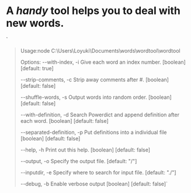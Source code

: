 A *handy* tool helps you to deal with new words.
====================================================
`
> Usage:node C:\Users\Loyuki\Documents\words\wordtool\wordtool
>
> Options:
>  --with-index, -i            Give each word an index number.
>       [boolean]  [default: true]
>
>  --strip-comments, -c        Strip away comments after #.
>       [boolean]  [default: false]
>
>  --shuffle-words, -s         Output words into random order.
>       [boolean]  [default: false]
>
>  --with-definition, -d       Search Powerdict and append definition after each
> word.  [boolean]  [default: false]
>
>  --separated-definition, -p  Put definitions into a individual file
>       [boolean]  [default: false]
>
>  --help, -h                  Print out this help.
>       [boolean]  [default: false]
>
>  --output, -o                Specify the output file.
>       [default: "/"]
>
>  --inputdir, -e              Specify where to search for input file.
>       [default: "./"]
>
>  --debug, -b                 Enable verbose output
>       [boolean]  [default: false]`